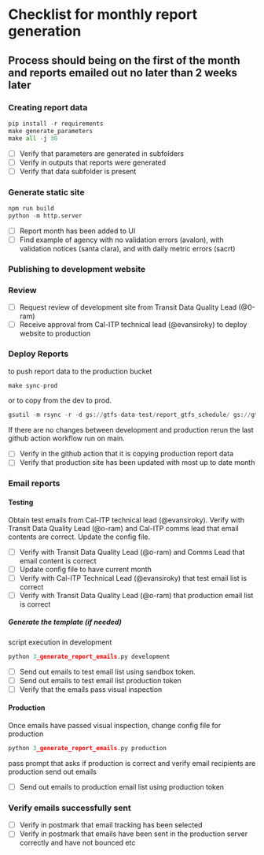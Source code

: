 # Checklist for monthly report generation

## Process should being on the first of the month and reports emailed out no later than 2 weeks later

### Creating report data

``` python
pip install -r requirements
make generate_parameters
make all -j 30
```

- [ ] Verify that parameters are generated in subfolders
- [ ] Verify in outputs that reports were generated
- [ ] Verify that data subfolder is present

### Generate static site

```python  
npm run build
python -m http.server
```

- [ ] Report month has been added to UI
- [ ] Find example of agency with no validation errors (avalon), with validation notices (santa clara), and with daily metric errors (sacrt)

### Publishing to development website


### Review

- [ ] Request review of development site from Transit Data Quality Lead (@0-ram)
- [ ] Receive approval from Cal-ITP technical lead (@evansiroky) to deploy website to production

### Deploy Reports

to push report data to the production bucket

```python  
make sync-prod
```

or to copy from the dev to prod.

```python
gsutil -m rsync -r -d gs://gtfs-data-test/report_gtfs_schedule/ gs://gtfs-data/report_gtfs_schedule/
```

If there are no changes between development and production rerun the last github action workflow run on main.

- [ ] Verify in the github action that it is copying production report data
- [ ] Verify that production site has been updated with most up to date month

### Email reports

#### Testing

Obtain test emails from Cal-ITP technical lead (@evansiroky). Verify with Transit Data Quality Lead (@o-ram) and Cal-ITP comms lead that email contents are correct. Update the config file.

- [ ] Verify with Transit Data Quality Lead (@o-ram) and Comms Lead that email content is correct
- [ ] Update config file to have current month
- [ ] Verify with Cal-ITP Technical Lead (@evansiroky) that test email list is correct
- [ ] Verify with Transit Data Quality Lead (@o-ram) that production email list is correct

##### Generate the template (if needed)

script execution in development

```python  
python 3_generate_report_emails.py development
```

- [ ] Send out emails to test email list using sandbox token.
- [ ] Send out emails to test email list production token
- [ ] Verify that the emails pass visual inspection

#### Production

Once emails have passed visual inspection, change config file for production

```python  
python 3_generate_report_emails.py production 
```

pass prompt that asks if production is correct and verify email recipients are production
send out emails

- [ ] Send out emails to production email list using production token

### Verify emails successfully sent

- [ ]  Verify in postmark that email tracking has been selected
- [ ]  Verify in postmark that emails have been sent in the production server correctly and have not bounced etc